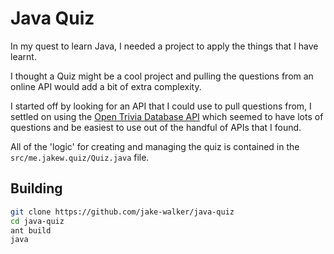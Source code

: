 # Java Quiz

In my quest to learn Java, I needed a project to apply the things that I have learnt.

I thought a Quiz might be a cool project and pulling the questions from an online API would add a bit of extra complexity.

I started off by looking for an API that I could use to pull questions from, I settled on using the
[Open Trivia Database API](https://opentdb.com/api_config.php) which seemed to have lots of questions and be easiest to
use out of the handful of APIs that I found.

All of the 'logic' for creating and managing the quiz is contained in the `src/me.jakew.quiz/Quiz.java` file.

## Building

```bash
git clone https://github.com/jake-walker/java-quiz
cd java-quiz
ant build
java 
```
